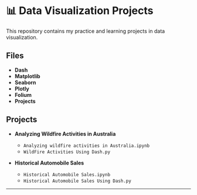 # 📊 Data Visualization Projects

This repository contains my practice and learning projects in data visualization.

## Files
- **Dash**
- **Matplotlib**
- **Seaborn**
- **Plotly**
- **Folium**
- **Projects**

## Projects
- **Analyzing Wildfire Activities in Australia**
  - `Analyzing wildfire activities in Australia.ipynb`
  - `WildFire Activities Using Dash.py`

- **Historical Automobile Sales**
  - `Historical Automobile Sales.ipynb`
  - `Historical Automobile Sales Using Dash.py`

---




